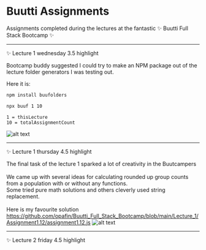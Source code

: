 # Buutti Assignments

Assignments completed during the lectures at the fantastic ✨ Buutti Full Stack Bootcamp ✨


---
✨ Lecture 1 wednesday 3.5 highlight <br>

Bootcamp buddy suggested I could try to make an NPM package out of the lecture folder generators I was testing out.

Here it is:

```bash
npm install buufolders
````
```bash
npx buuf 1 10
```
```
1 = thisLecture
10 = totalAssignmentCount
```
![alt text](https://raw.githubusercontent.com/opafin/Buutti_Bootcamp_Full_Stack/main/buufolders.png)

---
✨ Lecture 1 thursday 4.5 highlight <br>

The final task of the lecture 1 sparked a lot of creativity in the Buutcampers <br>
<br>
We came up with several ideas for calculating rounded up group counts from a population with or without any functions. <br>
Some tried pure math solutions and others cleverly used string replacement. <br>
<br>
Here is my favourite solution <br>
https://github.com/opafin/Buutti_Full_Stack_Bootcamp/blob/main/Lecture_1/Assignment1.12/assignment1.12.js
![alt text](https://github.com/opafin/Buutti_Full_Stack_Bootcamp/blob/main/Lecture_1/Assignment1.12/GroupCountWithModulo.png)

---
✨ Lecture 2 friday 4.5 highlight <br>
